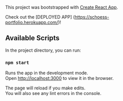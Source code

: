 This project was bootstrapped with [Create React App](https://github.com/facebook/create-react-app).

Check out the [DEPLOYED APP] (https://schoess-portfolio.herokuapp.com/)!

## Available Scripts

In the project directory, you can run:

### `npm start`

Runs the app in the development mode.<br />
Open [http://localhost:3000](http://localhost:3000) to view it in the browser.

The page will reload if you make edits.<br />
You will also see any lint errors in the console.

